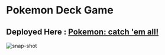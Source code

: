 # Pokemon Deck Game
## Deployed Here : [Pokemon: catch 'em all!](https://pokemon-deck-app.netlify.app/)

![snap-shot](https://github.com/AhindraD/pokemon-pwa/blob/master/screen-shots/Capture.PNG?raw=true)
